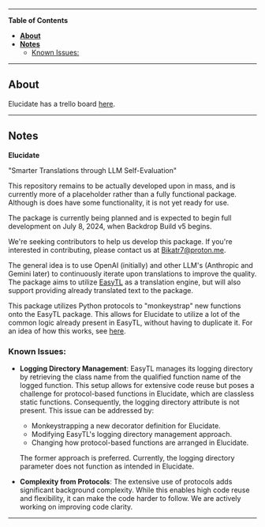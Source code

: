 ---------------------------------------------------------------------------------------------------------------------------------------------------

**Table of Contents**
- [**About**](#about)
- [**Notes**](#notes)
  - [Known Issues:](#known-issues)

---------------------------------------------------------------------------------------------------------------------------------------------------

## **About**<a name="about"></a>

Elucidate has a trello board [here](https://trello.com/b/uOmiU7by/elucidate).

---------------------------------------------------------------------------------------------------------------------------------------------------

## **Notes**<a name="notes"></a>

**Elucidate**

"Smarter Translations through LLM Self-Evaluation"

This repository remains to be actually developed upon in mass, and is currently more of a placeholder rather than a fully functional package. Although is does have some functionality, it is not yet ready for use.

The package is currently being planned and is expected to begin full development on July 8, 2024, when Backdrop Build v5 begins.

We're seeking contributors to help us develop this package. If you're interested in contributing, please contact us at [Bikatr7@proton.me](mailto:Bikatr7@proton.me).

The general idea is to use OpenAI (initially) and other LLM's (Anthropic and Gemini later) to continuously iterate upon translations to improve the quality. The package aims to utilize [EasyTL](https://github.com/Bikatr7/EasyTL) as a translation engine, but will also support providing already translated text to the package.

This package utilizes Python protocols to "monkeystrap" new functions onto the EasyTL package. This allows for Elucidate to utilize a lot of the common logic already present in EasyTL, without having to duplicate it. For an idea of how this works, see [here](/src/elucidate/evaluators/openai_evaluator.py).

### Known Issues:

- **Logging Directory Management**: EasyTL manages its logging directory by retrieving the class name from the qualified function name of the logged function. This setup allows for extensive code reuse but   poses a challenge for protocol-based functions in Elucidate, which are classless static functions. Consequently, the logging directory attribute is not present. This issue can be addressed by:
    - Monkeystrapping a new decorator definition for Elucidate.
    - Modifying EasyTL's logging directory management approach.
    - Changing how protocol-based functions are arranged in Elucidate.
   
   The former approach is preferred. Currently, the logging directory parameter does not function as intended in Elucidate.

- **Complexity from Protocols**: The extensive use of protocols adds significant background complexity. While this enables high code reuse and flexibility, it can make the code harder to follow. We are actively working on improving code clarity.

---------------------------------------------------------------------------------------------------------------------------------------------------
